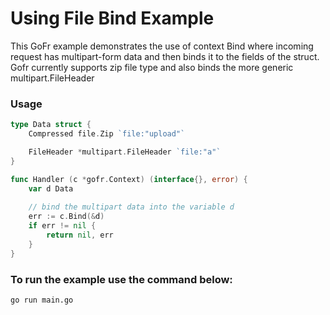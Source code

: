 # Using File Bind Example

This GoFr example demonstrates the use of context Bind where incoming request has multipart-form data and then binds
it to the fields of the struct. Gofr currently supports zip file type and also binds the more generic multipart.FileHeader

### Usage
```go
type Data struct {
    Compressed file.Zip `file:"upload"`

    FileHeader *multipart.FileHeader `file:"a"`
}

func Handler (c *gofr.Context) (interface{}, error) {
    var d Data
    
    // bind the multipart data into the variable d
    err := c.Bind(&d)
    if err != nil {
        return nil, err
    }
}
```

### To run the example use the command below:
```console
go run main.go
```
